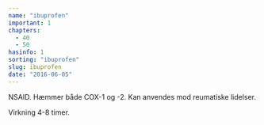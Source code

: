 ```yaml
---
name: "ibuprofen"
important: 1
chapters:  
  - 40 
  - 50
hasinfo: 1
sorting: "ibuprofen"
slug: ibuprofen
date: "2016-06-05"
---
```


NSAID. Hæmmer både COX-1 og -2. Kan anvendes mod reumatiske lidelser.

Virkning 4-8 timer.
